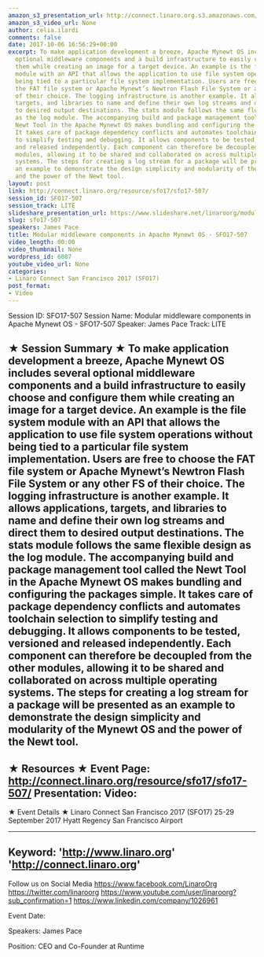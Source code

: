 ```yaml
---
amazon_s3_presentation_url: http://connect.linaro.org.s3.amazonaws.com/sfo17/Presentations/SFO17-507%20Modular%20Middleware.pdf
amazon_s3_video_url: None
author: celia.ilardi
comments: false
date: 2017-10-06 16:56:29+00:00
excerpt: To make application development a breeze, Apache Mynewt OS includes several
  optional middleware components and a build infrastructure to easily choose and configure
  them while creating an image for a target device. An example is the file system
  module with an API that allows the application to use file system operations without
  being tied to a particular file system implementation. Users are free to choose
  the FAT file system or Apache Mynewt’s Newtron Flash File System or any other FS
  of their choice. The logging infrastructure is another example. It allows applications,
  targets, and libraries to name and define their own log streams and direct them
  to desired output destinations. The stats module follows the same flexible design
  as the log module. The accompanying build and package management tool called the
  Newt Tool in the Apache Mynewt OS makes bundling and configuring the packages simple.
  It takes care of package dependency conflicts and automates toolchain selection
  to simplify testing and debugging. It allows components to be tested, versioned
  and released independently. Each component can therefore be decoupled from the other
  modules, allowing it to be shared and collaborated on across multiple operating
  systems. The steps for creating a log stream for a package will be presented as
  an example to demonstrate the design simplicity and modularity of the Mynewt OS
  and the power of the Newt tool.
layout: post
link: http://connect.linaro.org/resource/sfo17/sfo17-507/
session_id: SFO17-507
session_track: LITE
slideshare_presentation_url: https://www.slideshare.net/linaroorg/modular-middleware-components-in-apache-mynewt-os-sfo17507
slug: sfo17-507
speakers: James Pace
title: Modular middleware components in Apache Mynewt OS - SFO17-507
video_length: 00:00
video_thumbnail: None
wordpress_id: 6087
youtube_video_url: None
categories:
- Linaro Connect San Francisco 2017 (SFO17)
post_format:
- Video
---
```


Session ID: SFO17-507
Session Name: Modular middleware components in Apache Mynewt OS - SFO17-507
Speaker: James Pace
Track: LITE

★ Session Summary ★
To make application development a breeze, Apache Mynewt OS includes several optional middleware components and a build infrastructure to easily choose and configure them while creating an image for a target device. An example is the file system module with an API that allows the application to use file system operations without being tied to a particular file system implementation. Users are free to choose the FAT file system or Apache Mynewt’s Newtron Flash File System or any other FS of their choice. The logging infrastructure is another example. It allows applications, targets, and libraries to name and define their own log streams and direct them to desired output destinations. The stats module follows the same flexible design as the log module. The accompanying build and package management tool called the Newt Tool in the Apache Mynewt OS makes bundling and configuring the packages simple. It takes care of package dependency conflicts and automates toolchain selection to simplify testing and debugging. It allows components to be tested, versioned and released independently. Each component can therefore be decoupled from the other modules, allowing it to be shared and collaborated on across multiple operating systems. The steps for creating a log stream for a package will be presented as an example to demonstrate the design simplicity and modularity of the Mynewt OS and the power of the Newt tool.
---------------------------------------------------
★ Resources ★
Event Page: http://connect.linaro.org/resource/sfo17/sfo17-507/
Presentation:
Video:
---------------------------------------------------

★ Event Details ★
Linaro Connect San Francisco 2017 (SFO17)
25-29 September 2017
Hyatt Regency San Francisco Airport

---------------------------------------------------
Keyword:
'http://www.linaro.org'
'http://connect.linaro.org'
---------------------------------------------------
Follow us on Social Media
https://www.facebook.com/LinaroOrg
https://twitter.com/linaroorg
https://www.youtube.com/user/linaroorg?sub_confirmation=1
https://www.linkedin.com/company/1026961

Event Date:

Speakers: James Pace

Position: CEO and Co-Founder at Runtime
